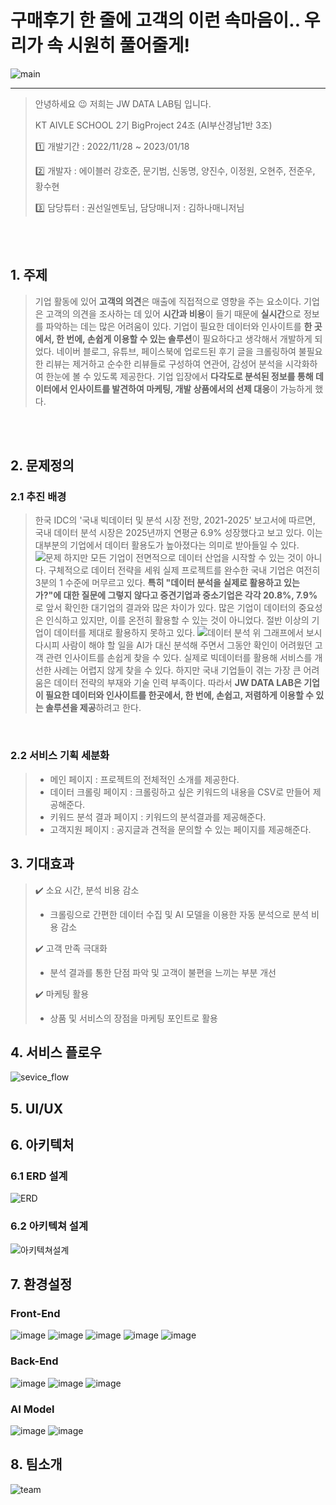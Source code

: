 # 구매후기 한 줄에 고객의 이런 속마음이.. 우리가 속 시원히 풀어줄게! 

![main](https://user-images.githubusercontent.com/41135138/210370453-0eef90f1-bda4-48c0-9695-4afe99c937e2.PNG)
********
>안녕하세요 😉 저희는 JW DATA LAB팀 입니다.   
>
>KT AIVLE SCHOOL 2기 BigProject 24조 (AI부산경남1반 3조)
>
>1️⃣ 개발기간 : 2022/11/28 ~ 2023/01/18
>
>2️⃣ 개발자 : 에이블러 강호준, 문기범, 신동명, 양진수, 이정원, 오현주, 전준우, 황수현
>
>3️⃣ 담당튜터 : 권선일멘토님, 담당매니저 : 김하나매니저님
</br>
</br>

## 1. 주제
>기업 활동에 있어 **고객의 의견**은 매출에 직접적으로 영향을 주는 요소이다.
>기업은 고객의 의견을 조사하는 데 있어 **시간과 비용**이 들기 때문에 **실시간**으로 정보를 파악하는 데는 많은 어려움이 있다.
>기업이 필요한 데이터와 인사이트를 **한 곳에서, 한 번에, 손쉽게 이용할 수 있는 솔루션**이 필요하다고 생각해서 개발하게 되었다.
>네이버 블로그, 유튜브, 페이스북에 업로드된 후기 글을 크롤링하여 불필요한 리뷰는 제거하고 순수한 리뷰들로 구성하여 연관어, 감성어 분석을 시각화하여 한눈에 볼 수 있도록 제공한다.
>기업 입장에서 **다각도로 분석된 정보를 통해 데이터에서 인사이트를 발견하여 마케팅, 개발 상품에서의 선제 대응**이 가능하게 했다.
</br>
</br>

## 2. 문제정의
### 2.1 추진 배경
>한국 IDC의 '국내 빅데이터 및 분석 시장 전망, 2021-2025' 보고서에 따르면, 국내 데이터 분석 시장은 2025년까지 연평균 6.9% 성장했다고 보고 있다. 이는 대부분의 기업에서 데이터 활용도가 높아졌다는 의미로 받아들일 수 있다.
![문제](https://user-images.githubusercontent.com/41135138/210464984-b61f2250-e41a-4adf-b9e4-4a0c9ba9fc97.jpg)
>하지만 모든 기업이 전면적으로 데이터 산업을 시작할 수 있는 것이 아니다. 구체적으로 데이터 전략을 세워 실제 프로젝트를 완수한 국내 기업은 여전히 3분의 1 수준에 머무르고 있다. **특히 "데이터 분석을 실제로 활용하고 있는가?"에 대한 질문에 그렇지 않다고 중견기업과 중소기업은 각각 20.8%, 7.9%** 로 앞서 확인한 대기업의 결과와 많은 차이가 있다.
>많은 기업이 데이터의 중요성은 인식하고 있지만, 이를 온전히 활용할 수 있는 것이 아니었다. 절반 이상의 기업이 데이터를 제대로 활용하지 못하고 있다.
![데이터 분석](https://user-images.githubusercontent.com/41135138/210465266-48d79a53-89f8-4aa4-ba8f-3eb24291e681.jpg)
>위 그래프에서 보시다시피 사람이 해야 할 일을 AI가 대신 분석해 주면서 그동안 확인이 어려웠던 고객 관련 인사이트를 손쉽게 찾을 수 있다. 실제로 빅데이터를 활용해 서비스를 개선한 사례는 어렵지 않게 찾을 수 있다. 하지만 국내 기업들이 겪는 가장 큰 어려움은 데이터 전략의 부재와 기술 인력 부족이다. 따라서 **JW DATA LAB은 기업이 필요한 데이터와 인사이트를 한곳에서, 한 번에, 손쉽고, 저렴하게 이용할 수 있는 솔루션을 제공**하려고 한다. 
</br>

### 2.2 서비스 기획 세분화
>- 메인 페이지 : 프로젝트의 전체적인 소개를 제공한다.
>- 데이터 크롤링 페이지 : 크롤링하고 싶은 키워드의 내용을 CSV로 만들어 제공해준다.
>- 키워드 분석 결과 페이지 : 키워드의 분석결과를 제공해준다.
>- 고객지원 페이지 : 공지글과 견적을 문의할 수 있는 페이지를 제공해준다.

## 3. 기대효과
>:heavy_check_mark: 소요 시간, 분석 비용 감소
>   - 크롤링으로 간편한 데이터 수집 및 AI 모델을 이용한 자동 분석으로 분석 비용 감소
>
>:heavy_check_mark: 고객 만족 극대화
>   - 분석 결과를 통한 단점 파악 및 고객이 불편을 느끼는 부분 개선
>
>:heavy_check_mark: 마케팅 활용
>   - 상품 및 서비스의 장점을 마케팅 포인트로 활용
## 4. 서비스 플로우
![sevice_flow](https://user-images.githubusercontent.com/41135138/210466263-8d5f5d54-de79-4a74-820a-71cd9fc1c75b.PNG)

## 5. UI/UX

## 6. 아키텍처
### 6.1 ERD 설계
![ERD](https://user-images.githubusercontent.com/41135138/210931808-78d3f9c2-0c5c-4fd8-bcfc-c8719a5d8d65.png)

### 6.2 아키텍쳐 설계
![아키텍쳐설계](https://user-images.githubusercontent.com/41135138/210468355-a1f91d4a-9280-46b0-8307-f94ede63c7e7.PNG)
## 7. 환경설정

### Front-End
![image](https://user-images.githubusercontent.com/41135138/210484689-e8bfc523-80cd-4c1b-9bb8-43a864f1babc.png)
![image](https://user-images.githubusercontent.com/41135138/210484717-49f28050-5b8d-433f-ab10-e6084df3989e.png)
![image](https://user-images.githubusercontent.com/41135138/210484721-2776d5ca-1b5d-4aaf-bedf-2d91e9122e5b.png)
![image](https://user-images.githubusercontent.com/41135138/210484736-4ded368a-4a68-473d-8df4-997f919b8a6a.png)
![image](https://user-images.githubusercontent.com/41135138/210484740-85356785-6de2-4350-9bfc-11806bc72ef5.png)

### Back-End
![image](https://user-images.githubusercontent.com/41135138/210484787-ecc61a61-1817-4879-9209-5e419161b567.png)
![image](https://user-images.githubusercontent.com/41135138/210485384-d7071497-e70f-4aca-820b-c97dd94bb1b8.png)
![image](https://user-images.githubusercontent.com/41135138/210484803-e4839f96-5f73-4253-aad6-4b44bbb1e811.png)

### AI Model
![image](https://user-images.githubusercontent.com/41135138/210484818-362e9daf-18ea-48a6-b931-2eeac4666ded.png)
![image](https://user-images.githubusercontent.com/41135138/210484823-accd60fc-07e9-4334-9b26-060207de3837.png)


## 8. 팀소개
![team](https://user-images.githubusercontent.com/41135138/210491903-b33a1305-fa00-4b20-be00-9c7a66c81e15.png)



